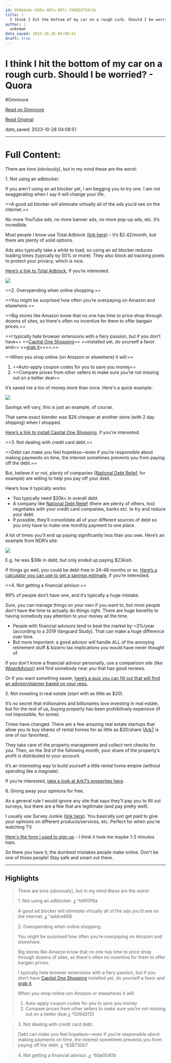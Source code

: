 ```yaml
---
id: 6b9bdadc-688a-46fa-867c-7d482d720c5e
title: |
  I think I hit the bottom of my car on a rough curb. Should I be worried? - Quora
author: |
  unknown
date_saved: 2023-10-28 04:08:51
draft: true
---
```


# I think I hit the bottom of my car on a rough curb. Should I be worried? - Quora
#Omnivore

[Read on Omnivore](https://omnivore.app/me/https-www-quora-com-i-think-i-hit-the-bottom-of-my-car-on-a-roug-18b75540edc)

[Read Original](https://www.quora.com/I-think-I-hit-the-bottom-of-my-car-on-a-rough-curb-Should-I-be-worried)

date_saved: 2023-10-28 04:08:51


--- 

# Full Content: 

There are tons (obviously), but in my mind these are the worst:

1\. Not using an adblocker.

If you aren’t using an ad blocker yet, I am begging you to try one. I am not exaggerating when I say it will change your life.

==A good ad blocker will eliminate virtually all of the ads you’d see on the internet.==

No more YouTube ads, no more banner ads, no more pop-up ads, etc. It’s incredible.

Most people I know use Total Adblock ([link here](https://betterbuck.net/view-tab.php?offer=totaladblock&country=USA&subid=Q-Dumbest-Internet-Mistakes "betterbuck.net")) – it’s $2.42/month, but there are plenty of solid options.

Ads also typically take a while to load, so using an ad blocker reduces loading times (typically by 50% or more). They also block ad tracking pixels to protect your privacy, which is nice.

[Here’s a link to Total Adblock](https://betterbuck.net/view-tab.php?offer=totaladblock&country=USA&subid=Q-Dumbest-Internet-Mistakes "betterbuck.net"), if you’re interested.

![](https://proxy-prod.omnivore-image-cache.app/602x602,sobE-F9GPn-EZzpUvnuWsgZQknsaA_s_Wx3KKO8210G4/https://qph.cf2.quoracdn.net/main-qimg-878b8b70f6537592d22e058a0c9c8eb6)

==2. Overspending when online shopping.==

==You might be surprised how often you’re overpaying on Amazon and elsewhere.==

==Big stores like Amazon know that no one has time to price shop through dozens of sites, so there's often no incentive for them to offer bargain prices.==

==I typically hate browser extensions with a fiery passion, but if you don’t have== ==[Capital One Shopping](https://betterbuck.net/view-desktop.php?offer=capitalone&country=USA&subid=Q-Dumbest-Internet-Mistakes "betterbuck.net")== ==installed yet, do yourself a favor and== ==[grab it](https://betterbuck.net/view-desktop.php?offer=capitalone&country=USA&subid=Q-Dumbest-Internet-Mistakes "betterbuck.net")====.==

==When you shop online (on Amazon or elsewhere) it will:==

1. ==Auto-apply coupon codes for you to save you money==
2. ==Compare prices from other sellers to make sure you’re not missing out on a better deal==

It’s saved me a ton of money more than once. Here's a quick example:

![](https://proxy-prod.omnivore-image-cache.app/602x0,slHwrpZ5PfW2fOeoyeWI51sZLzenYlJBuuRH3cu6ILKc/https://qph.cf2.quoracdn.net/main-qimg-98b01b6408595261b1eaaa0e052398a0)

Savings will vary, this is just an example, of course.

That same exact blender was $26 cheaper at another store (with 2 day shipping) when I shopped.

[Here’s a link to install Capital One Shopping](https://betterbuck.net/view-desktop.php?offer=capitalone&country=USA&subid=Q-Dumbest-Internet-Mistakes "betterbuck.net"), if you're interested.

==3. Not dealing with credit card debt.==

==Debt can make you feel hopeless—even if you’re responsible about making payments on time, the interest sometimes prevents you from paying off the debt.==

But, believe it or not, plenty of companies ([National Debt Relief](https://betterbuck.net/view-desktop.php?offer=ndr&country=USA&subid=Q-Dumbest-Internet-Mistakes "betterbuck.net"), for example) are willing to help you pay off your debt.

Here’s how it typically works:

* You typically need $20k+ in overall debt.
* A company like [National Debt Relief](https://betterbuck.net/view-desktop.php?offer=ndr&country=USA&subid=Q-Dumbest-Internet-Mistakes "betterbuck.net") (there are plenty of others, too) negotiates with your credit card companies, banks etc. to try and reduce your debt.
* If possible, they’ll consolidate all of your different sources of debt so you only have to make one monthly payment to one place.

A lot of times you’ll end up paying significantly less than you owe. Here’s an example from NDR’s site:

![](https://proxy-prod.omnivore-image-cache.app/602x0,sC0FpvGjnMaw6yiUEd4LMk93HMFUMBqtZb5FWZPA1j5Y/https://qph.cf2.quoracdn.net/main-qimg-336a5fa2125797ff4148e3b33d2e179b)

E.g. he was $36k in debt, but only ended up paying $23kish.

If things go well, you could be debt-free in 24-48 months or so. [Here’s a calculator you can use to get a savings estimate](https://betterbuck.net/view-desktop.php?offer=ndr&country=USA&subid=Q-Dumbest-Internet-Mistakes "betterbuck.net"), if you’re interested.

==4. Not getting a financial advisor.==

99% of people don’t have one, and it’s typically a huge mistake.

Sure, you can manage things on your own if you want to, but most people don’t have the time to actually do things right. There are huge benefits to having somebody pay attention to your money all the time.

* People with financial advisors tend to beat the market by \~3%/year (according to a 2019 Vanguard Study). That can make a huge difference over time.
* But more important: a good advisor will handle ALL of the annoying retirement stuff & bizarro tax implications you would have never thought of.

If you don’t know a financial advisor personally, use a comparison site (like [WiserAdvisor](https://betterbuck.net/view-desktop.php?offer=wiser&country=USA&subid=Q-Dumbest-Internet-Mistakes "betterbuck.net")) and find somebody near you that has good reviews.

Or if you want something easier, [here’s a quiz you can fill out that will find an advisor/planner based on your reqs.](https://betterbuck.net/view-desktop.php?offer=wiser&country=USA&subid=Q-Dumbest-Internet-Mistakes "betterbuck.net")

5\. Not investing in real estate (start with as little as $20).

It’s no secret that millionaires and billionaires love investing in real estate, but for the rest of us, buying property has been prohibitively expensive (if not impossible, for some).

Times have changed. There are a few amazing real estate startups that allow you to buy shares of rental homes for as little as $20/share ([Ark7](https://betterbuck.net/view-desktop.php?offer=ark7&country=USA&subid=Q-Dumbest-Internet-Mistakes "betterbuck.net") is one of our favorites).

They take care of the property management and collect rent checks for you. Then, on the 3rd of the following month, your share of the property’s profit is distributed to your account.

It’s an interesting way to build yourself a little rental home empire (without spending like a magnate).

If you’re interested, [take a look at Ark7’s properties here](https://betterbuck.net/view-desktop.php?offer=ark7&country=USA&subid=Q-Dumbest-Internet-Mistakes "betterbuck.net").

6\. Giving away your opinions for free.

As a general rule I would ignore any site that says they'll pay you to fill out surveys, but there are a few that are legitimate (and pay pretty well).

I usually use Survey Junkie ([link here](https://betterbuck.net/view-desktop.php?offer=survey-junkie&country=USA&subid=Q-Dumbest-Internet-Mistakes "betterbuck.net")). You basically just get paid to give your opinions on different products/services, etc. Perfect for when you're watching TV.

[Here's the form I used to sign up](https://betterbuck.net/view-desktop.php?offer=survey-junkie&country=USA&subid=Q-Dumbest-Internet-Mistakes "betterbuck.net") \- I think it took me maybe 1-2 minutes tops.

So there you have it, the dumbest mistakes people make online. Don't be one of those people! Stay safe and smart out there.

---

## Highlights

> There are tons (obviously), but in my mind these are the worst:
> 
> 1\. Not using an adblocker. [⤴️](https://omnivore.app/me/https-www-quora-com-i-think-i-hit-the-bottom-of-my-car-on-a-roug-18b75540edc#bf410f8a-cedf-464a-9580-dee5fe58a77d)  ^bf410f8a

> A good ad blocker will eliminate virtually all of the ads you’d see on the internet. [⤴️](https://omnivore.app/me/https-www-quora-com-i-think-i-hit-the-bottom-of-my-car-on-a-roug-18b75540edc#addce688-4470-4b06-af27-5c681b7bafc4)  ^addce688

> 2\. Overspending when online shopping.
> 
> You might be surprised how often you’re overpaying on Amazon and elsewhere.
> 
> Big stores like Amazon know that no one has time to price shop through dozens of sites, so there's often no incentive for them to offer bargain prices.
> 
> I typically hate browser extensions with a fiery passion, but if you don’t have [Capital One Shopping](https://betterbuck.net/view-desktop.php?offer=capitalone&country=USA&subid=Q-Dumbest-Internet-Mistakes "betterbuck.net") installed yet, do yourself a favor and [grab it](https://betterbuck.net/view-desktop.php?offer=capitalone&country=USA&subid=Q-Dumbest-Internet-Mistakes "betterbuck.net").
> 
> When you shop online (on Amazon or elsewhere) it will:
> 
> 1. Auto-apply coupon codes for you to save you money
> 2. Compare prices from other sellers to make sure you’re not missing out on a better deal [⤴️](https://omnivore.app/me/https-www-quora-com-i-think-i-hit-the-bottom-of-my-car-on-a-roug-18b75540edc#02642f31-8873-493f-a548-d0a86ff3afc4)  ^02642f31

> 3\. Not dealing with credit card debt.
> 
> Debt can make you feel hopeless—even if you’re responsible about making payments on time, the interest sometimes prevents you from paying off the debt. [⤴️](https://omnivore.app/me/https-www-quora-com-i-think-i-hit-the-bottom-of-my-car-on-a-roug-18b75540edc#838730b7-0efc-42f5-b011-a2f85d014156)  ^838730b7

> 4\. Not getting a financial advisor. [⤴️](https://omnivore.app/me/https-www-quora-com-i-think-i-hit-the-bottom-of-my-car-on-a-roug-18b75540edc#6da0540b-aea1-4729-8484-f0202a654cf6)  ^6da0540b

